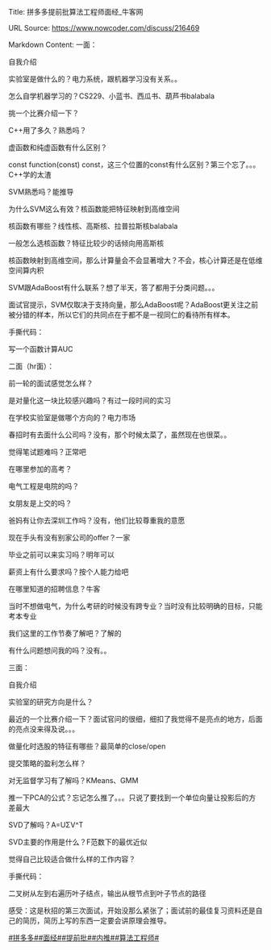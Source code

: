Title: 拼多多提前批算法工程师面经_牛客网

URL Source: https://www.nowcoder.com/discuss/216469

Markdown Content:
一面：

自我介绍

实验室是做什么的？电力系统，跟机器学习没有关系。。

怎么自学机器学习的？CS229、小蓝书、西瓜书、葫芦书balabala

挑一个比赛介绍一下？

C++用了多久？熟悉吗？

虚函数和纯虚函数有什么区别？

const function(const) const，这三个位置的const有什么区别？第三个忘了。。。C++学的太渣

SVM熟悉吗？能推导

为什么SVM这么有效？核函数能把特征映射到高维空间

核函数有哪些？线性核、高斯核、拉普拉斯核balabala

一般怎么选核函数？特征比较少的话倾向用高斯核

核函数映射到高维空间，那么计算量会不会显著增大？不会，核心计算还是在低维空间算内积

SVM跟AdaBoost有什么联系？想了半天，答了都用于分类问题。。。

面试官提示，SVM仅取决于支持向量，那么AdaBoost呢？AdaBoost更关注之前被分错的样本，所以它们的共同点在于都不是一视同仁的看待所有样本。

手撕代码：

写一个函数计算AUC

二面（hr面）：

前一轮的面试感觉怎么样？

是对量化这一块比较感兴趣吗？有过一段时间的实习

在学校实验室是做哪个方向的？电力市场

春招时有去面什么公司吗？没有，那个时候太菜了，虽然现在也很菜。。

觉得笔试题难吗？正常吧

在哪里参加的高考？

电气工程是电院的吗？

女朋友是上交的吗？

爸妈有让你去深圳工作吗？没有，他们比较尊重我的意愿

现在手头有没有别家公司的offer？一家

毕业之前可以来实习吗？明年可以

薪资上有什么要求吗？按个人能力给吧

在哪里知道的招聘信息？牛客

当时不想做电气，为什么考研的时候没有跨专业？当时没有比较明确的目标，只能考本专业

我们这里的工作节奏了解吧？了解的

有什么问题想问我的吗？没有。。

三面：

自我介绍

实验室的研究方向是什么？

最近的一个比赛介绍一下？面试官问的很细，细扣了我觉得不是亮点的地方，后面的亮点没来得及说。。。

做量化时选股的特征有哪些？最简单的close/open

提交策略的盈利怎么样？

对无监督学习有了解吗？KMeans、GMM

推一下PCA的公式？忘记怎么推了。。。只说了要找到一个单位向量让投影后的方差最大

SVD了解吗？A=UΣV^T

SVD主要的作用是什么？F范数下的最优近似

觉得自己比较适合做什么样的工作内容？

手撕代码：

二叉树从左到右遍历叶子结点，输出从根节点到叶子节点的路径

感受：这是秋招的第三次面试，开始没那么紧张了；面试前的最佳复习资料还是自己的简历，简历上写的东西一定要会讲原理会推导。

[#拼多多#](https://www.nowcoder.com/enterprise/732/discussion)[#面经#](https://www.nowcoder.com/creation/subject/928d551be73f40db82c0ed83286c8783)[#提前批#](https://www.nowcoder.com/creation/subject/60e0088aa7964253b37cd6a57a5ea2cd)[#内推#](https://www.nowcoder.com/creation/subject/cf8c68e5a0ae45da835c0291f459468a)[#算法工程师#](https://www.nowcoder.com/creation/subject/146d543971d045ba84b4b8a4dd573fff)
